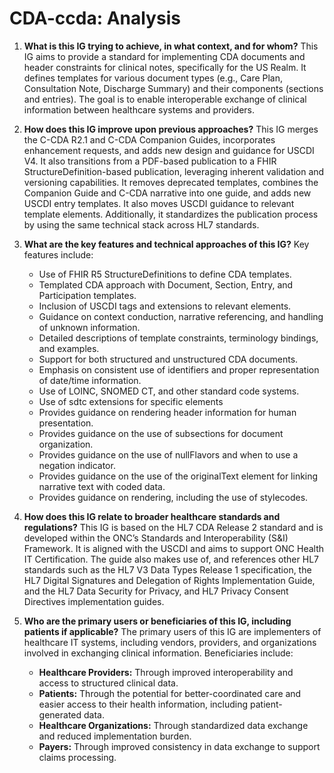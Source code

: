 # CDA-ccda: Analysis

1.  **What is this IG trying to achieve, in what context, and for whom?** This IG aims to provide a standard for implementing CDA documents and header constraints for clinical notes, specifically for the US Realm. It defines templates for various document types (e.g., Care Plan, Consultation Note, Discharge Summary) and their components (sections and entries). The goal is to enable interoperable exchange of clinical information between healthcare systems and providers.

2.  **How does this IG improve upon previous approaches?** This IG merges the C-CDA R2.1 and C-CDA Companion Guides, incorporates enhancement requests, and adds new design and guidance for USCDI V4. It also transitions from a PDF-based publication to a FHIR StructureDefinition-based publication, leveraging inherent validation and versioning capabilities. It removes deprecated templates, combines the Companion Guide and C-CDA narrative into one guide, and adds new USCDI entry templates. It also moves USCDI guidance to relevant template elements. Additionally, it standardizes the publication process by using the same technical stack across HL7 standards.

3.  **What are the key features and technical approaches of this IG?** Key features include:
    *   Use of FHIR R5 StructureDefinitions to define CDA templates.
    *   Templated CDA approach with Document, Section, Entry, and Participation templates.
    *   Inclusion of USCDI tags and extensions to relevant elements.
    *   Guidance on context conduction, narrative referencing, and handling of unknown information.
    *   Detailed descriptions of template constraints, terminology bindings, and examples.
    *   Support for both structured and unstructured CDA documents.
    *   Emphasis on consistent use of identifiers and proper representation of date/time information.
    *   Use of LOINC, SNOMED CT, and other standard code systems.
    *   Use of sdtc extensions for specific elements
    *   Provides guidance on rendering header information for human presentation.
    *   Provides guidance on the use of subsections for document organization.
    *   Provides guidance on the use of nullFlavors and when to use a negation indicator.
    *   Provides guidance on the use of the originalText element for linking narrative text with coded data.
    *   Provides guidance on rendering, including the use of stylecodes.

4.  **How does this IG relate to broader healthcare standards and regulations?** This IG is based on the HL7 CDA Release 2 standard and is developed within the ONC’s Standards and Interoperability (S&I) Framework. It is aligned with the USCDI and aims to support ONC Health IT Certification. The guide also makes use of, and references other HL7 standards such as the HL7 V3 Data Types Release 1 specification, the HL7 Digital Signatures and Delegation of Rights Implementation Guide, and the HL7 Data Security for Privacy, and HL7 Privacy Consent Directives implementation guides.

5.  **Who are the primary users or beneficiaries of this IG, including patients if applicable?** The primary users of this IG are implementers of healthcare IT systems, including vendors, providers, and organizations involved in exchanging clinical information. Beneficiaries include:
    *   **Healthcare Providers:** Through improved interoperability and access to structured clinical data.
    *   **Patients:** Through the potential for better-coordinated care and easier access to their health information, including patient-generated data.
    *   **Healthcare Organizations:** Through standardized data exchange and reduced implementation burden.
    *   **Payers:** Through improved consistency in data exchange to support claims processing.
